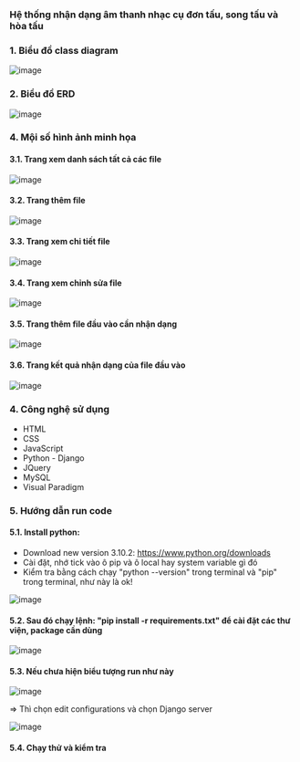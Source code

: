 
### Hệ thống nhận dạng âm thanh nhạc cụ đơn tấu, song tấu và hòa tấu

### 1. Biểu đồ class diagram
![image](https://user-images.githubusercontent.com/79781308/175527343-0c9b1051-7e47-441c-b513-b5512f6ea5db.png)

### 2. Biểu đồ ERD
![image](https://user-images.githubusercontent.com/79781308/175527418-29e1edb0-3ba6-46f8-b068-e0a2c3ee1a12.png)

### 4. Mội số hình ảnh minh họa
#### 3.1. Trang xem danh sách tất cả các file
![image](https://user-images.githubusercontent.com/79781308/175528127-8f6327dd-9b5e-4d43-96ee-3a298593a0c9.png)

#### 3.2. Trang thêm file 
![image](https://user-images.githubusercontent.com/79781308/175528517-4f24d7d1-69fe-4933-baab-53410f08637c.png)

#### 3.3. Trang xem chi tiết file
![image](https://user-images.githubusercontent.com/79781308/175528641-c4adc02e-a7fa-429c-862c-97941c5a394a.png)

#### 3.4. Trang xem chỉnh sửa file
![image](https://user-images.githubusercontent.com/79781308/175528708-1c1459a1-159a-44e7-9c43-d239b511d239.png)

#### 3.5. Trang thêm file đầu vào cần nhận dạng
![image](https://user-images.githubusercontent.com/79781308/175528879-a5428fd1-858b-4189-a727-1f099d5c1ba1.png)

#### 3.6. Trang kết quả nhận dạng của file đầu vào
![image](https://user-images.githubusercontent.com/79781308/175529080-81b4bcb2-ec52-4923-a382-a982dacf0520.png)

### 4. Công nghệ sử dụng
- HTML
- CSS
- JavaScript
- Python - Django
- JQuery
- MySQL
- Visual Paradigm

### 5. Hướng dẫn run code
#### 5.1. Install python:
- Download new version 3.10.2: https://www.python.org/downloads
- Cài đặt, nhớ tick vào ô pip và ô local hay system variable gì đó
- Kiểm tra bằng cách chạy "python --version" trong terminal và "pip" trong terminal, như này là ok!

![image](https://user-images.githubusercontent.com/79781308/174443886-d7719c17-7a19-46f2-a462-8a6bfbc7a78e.png)

#### 5.2. Sau đó chạy lệnh: "pip install -r requirements.txt" để cài đặt các thư viện, package cần dùng

![image](https://user-images.githubusercontent.com/79781308/174443934-a141e0bf-0fc8-4e15-b4ee-d98706964507.png)

#### 5.3. Nếu chưa hiện biểu tượng run như này

![image](https://user-images.githubusercontent.com/79781308/174443973-2b88aaf7-061f-4e6b-b858-09b36c94e0c5.png)

=> Thì chọn edit configurations và chọn Django server

![image](https://user-images.githubusercontent.com/79781308/174443981-b4111f62-97d5-494e-bfc2-3441d8df1899.png)

#### 5.4. Chạy thử và kiểm tra
